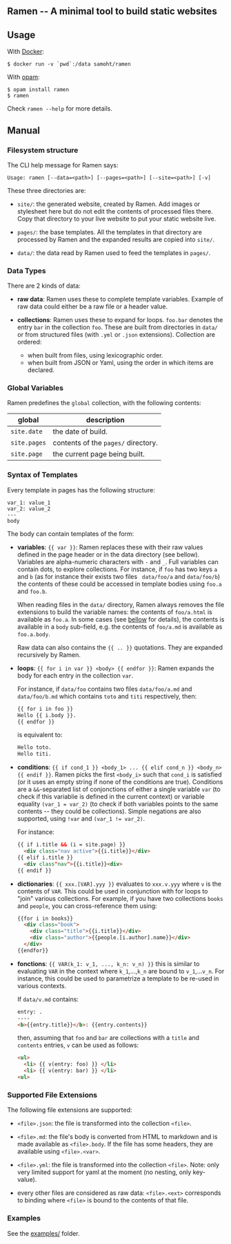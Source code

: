 ## Ramen -- A minimal tool to build static websites

## Usage

With [Docker](https://www.docker.com/):

```
$ docker run -v `pwd`:/data samoht/ramen
```

With [opam](https://opam.ocaml.org):

```
$ opam install ramen
$ ramen
```

Check `ramen --help` for more details.

## Manual

### Filesystem structure

The CLI help message for Ramen says:

```
Usage: ramen [--data=<path>] [--pages=<path>] [--site=<path>] [-v]
```

These three directories are:

- `site/`: the generated website, created by Ramen. Add images or stylesheet
  here but do not edit the contents of processed files there.
  Copy that directory to your live website to put your static website live.

- `pages/`: the base templates. All the templates in that directory
  are processed by Ramen and the expanded results are copied into
  `site/`.

- `data/`: the data read by Ramen used to feed the templates in `pages/`.

### Data Types

There are 2 kinds of data:

- **raw data**: Ramen uses these to complete template variables. Example of
  raw data could either be a raw file or a header value.

- **collections**: Ramen uses these to expand for loops. `foo.bar` denotes
  the entry `bar` in the collection `foo`. These are built from directories
  in `data/` or from structured files (with `.yml` or `.json` extensions).
  Collection are ordered:
  - when built from files, using lexicographic order.
  - when built from JSON or Yaml, using the order in which items are declared.

### Global Variables

Ramen predefines the `global` collection, with the following contents:

| global | description |
|--------|-------------|
| `site.date`  | the date of build. |
| `site.pages`| contents of the `pages/` directory. |
| `site.page` | the current page being built. |

### Syntax of Templates

Every template in pages has the following structure:

```
var_1: value_1
var_2: value_2
---
body
```

The body can contain templates of the form:

- **variables**: `{{ var }}`: Ramen replaces these with their raw
  values defined in the page header or in the data directory (see
  bellow). Variables are alpha-numeric characters with `-` and `_`.
  Full variables can contain dots, to explore collections. For instance,
  if `foo` has two keys `a` and `b` (as for instance their exists two files `
  data/foo/a` and  `data/foo/b`) the contents of these could be
  accessed in template bodies using `foo.a` and `foo.b`.

  When reading files in the `data/` directory, Ramen always removes
  the file extensions to build the variable names:
  the contents of `foo/a.html` is available as `foo.a`. In some cases (see
  [bellow](https://github.com/samoht/ramen#supported-file-extensions) for details),
  the contents is available in a `body` sub-field, e.g. the contents of
  `foo/a.md` is available as `foo.a.body`.

  Raw data can also contains the `{{ .. }}` quotations. They are
  expanded recursively by Ramen.

- **loops**: `{{ for i in var }} <body> {{ endfor }}`: Ramen
  expands the body for each entry in the collection `var`.

  For instance, if `data/foo` contains two files `data/foo/a.md` and
  `data/foo/b.md` which contains `toto` and `titi` respectively, then:

  ```html
  {{ for i in foo }}
  Hello {{ i.body }}.
  {{ endfor }}
  ```
  is equivalent to:
  ```html
  Hello toto.
  Hello titi.
  ```

- **conditions**: `{{ if cond_1 }} <body_1> ... {{ elif cond_n }} <body_n> {{
  endif }}`. Ramen picks the first `<body_i>` such that `cond_i` is
  satisfied (or it uses an empty string if none of the conditions
  are true). Conditions are a `&&`-separated list of conjonctions of
  either a single variable `var` (to check if this variablie is
  defined in the current context) or variable equality `(var_1 = var_2)`
  (to check if both variables points to the same contents -- they
  could be collections). Simple negations are also supported,
  using `!var` and `(var_1 != var_2)`.

  For instance:

  ```html
  {{ if i.title && (i = site.page) }}
    <div class="nav active">{{i.title}}</div>
  {{ elif i.title }}
    <div class"nav">{{i.title}}<div>
  {{ endif }}
  ```

- **dictionaries**: `{{ xxx.[VAR].yyy }}` evaluates to `xxx.v.yyy`
  where `v` is the contents of `VAR`. This could be used in
  conjunction with for loops to "join" various collections.
  For example, if you have two collections `books` and `people`,
  you can cross-reference them using:
  ````html
  {{for i in books}}
    <div class="book">
      <div class="title">{{i.title}}</div>
      <div class="author">{{people.[i.author].name}}</div>
    </div>
  {{endfor}}
  ````
- **fonctions**: `{{ VAR(k_1: v_1, ..., k_n: v_n) }}` this is similar
  to evaluating `VAR` in the context where `k_1`,...,`k_n` are bound
  to `v_1`,...`v_n`. For instance, this could be used to parametrize
  a template to be re-used in various contexts.

  If `data/v.md` contains:
  ```html
  entry: .
  ----
  <b>{{entry.title}}</b>: {{entry.contents}}
  ```

  then, assuming that `foo` and `bar` are collections with a `title` and
  `contents` entries, `v` can be used as follows:
  ```html
  <ul>
    <li> {{ v(entry: foo) }} </li>
    <li> {{ v(entry: bar) }} </li>
  <ul>
  ```

### Supported File Extensions

The following file extensions are supported:

- `<file>.json`: the file is transformed into the collection `<file>`.

- `<file>.md`: the file's body is converted from HTML to markdown and is
  made available as `<file>.body`.
  If the file has some headers, they are available using `<file>.<var>`.

- `<file>.yml`: the file is transformed into the collection `<file>`. Note: only
   very limited support for yaml at the moment (no nesting, only key-value).

- every other files are considered as raw data: `<file>.<ext>` corresponds
  to binding where `<file>` is bound to the contents of that file.

### Examples

See the [examples/](https://github.com/samoht/ramen/tree/master/examples) folder.
